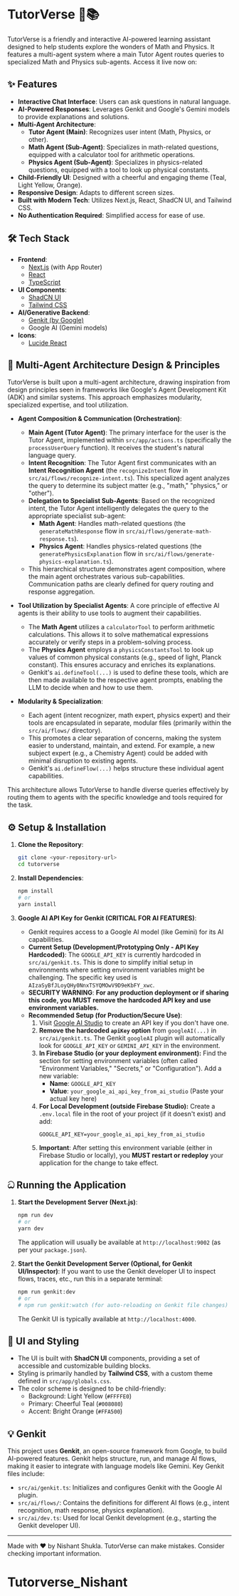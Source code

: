
# TutorVerse 🚀📚

TutorVerse is a friendly and interactive AI-powered learning assistant designed to help students explore the wonders of Math and Physics. It features a multi-agent system where a main Tutor Agent routes queries to specialized Math and Physics sub-agents.
Access it live now on: 
## ✨ Features

*   **Interactive Chat Interface**: Users can ask questions in natural language.
*   **AI-Powered Responses**: Leverages Genkit and Google's Gemini models to provide explanations and solutions.
*   **Multi-Agent Architecture**:
    *   **Tutor Agent (Main)**: Recognizes user intent (Math, Physics, or other).
    *   **Math Agent (Sub-Agent)**: Specializes in math-related questions, equipped with a calculator tool for arithmetic operations.
    *   **Physics Agent (Sub-Agent)**: Specializes in physics-related questions, equipped with a tool to look up physical constants.
*   **Child-Friendly UI**: Designed with a cheerful and engaging theme (Teal, Light Yellow, Orange).
*   **Responsive Design**: Adapts to different screen sizes.
*   **Built with Modern Tech**: Utilizes Next.js, React, ShadCN UI, and Tailwind CSS.
*   **No Authentication Required**: Simplified access for ease of use.

## 🛠️ Tech Stack

*   **Frontend**:
    *   [Next.js](https://nextjs.org/) (with App Router)
    *   [React](https://reactjs.org/)
    *   [TypeScript](https://www.typescriptlang.org/)
*   **UI Components**:
    *   [ShadCN UI](https://ui.shadcn.com/)
    *   [Tailwind CSS](https://tailwindcss.com/)
*   **AI/Generative Backend**:
    *   [Genkit (by Google)](https://firebase.google.com/docs/genkit)
    *   Google AI (Gemini models)
*   **Icons**:
    *   [Lucide React](https://lucide.dev/)

## 🧠 Multi-Agent Architecture Design & Principles

TutorVerse is built upon a multi-agent architecture, drawing inspiration from design principles seen in frameworks like Google's Agent Development Kit (ADK) and similar systems. This approach emphasizes modularity, specialized expertise, and tool utilization.

*   **Agent Composition & Communication (Orchestration)**:
    *   **Main Agent (Tutor Agent)**: The primary interface for the user is the Tutor Agent, implemented within `src/app/actions.ts` (specifically the `processUserQuery` function). It receives the student's natural language query.
    *   **Intent Recognition**: The Tutor Agent first communicates with an **Intent Recognition Agent** (the `recognizeIntent` flow in `src/ai/flows/recognize-intent.ts`). This specialized agent analyzes the query to determine its subject matter (e.g., "math," "physics," or "other").
    *   **Delegation to Specialist Sub-Agents**: Based on the recognized intent, the Tutor Agent intelligently delegates the query to the appropriate specialist sub-agent:
        *   **Math Agent**: Handles math-related questions (the `generateMathResponse` flow in `src/ai/flows/generate-math-response.ts`).
        *   **Physics Agent**: Handles physics-related questions (the `generatePhysicsExplanation` flow in `src/ai/flows/generate-physics-explanation.ts`).
    *   This hierarchical structure demonstrates agent composition, where the main agent orchestrates various sub-capabilities. Communication paths are clearly defined for query routing and response aggregation.

*   **Tool Utilization by Specialist Agents**:
    A core principle of effective AI agents is their ability to use tools to augment their capabilities.
    *   The **Math Agent** utilizes a `calculatorTool` to perform arithmetic calculations. This allows it to solve mathematical expressions accurately or verify steps in a problem-solving process.
    *   The **Physics Agent** employs a `physicsConstantsTool` to look up values of common physical constants (e.g., speed of light, Planck constant). This ensures accuracy and enriches its explanations.
    *   Genkit's `ai.defineTool(...)` is used to define these tools, which are then made available to the respective agent prompts, enabling the LLM to decide when and how to use them.

*   **Modularity & Specialization**:
    *   Each agent (intent recognizer, math expert, physics expert) and their tools are encapsulated in separate, modular files (primarily within the `src/ai/flows/` directory).
    *   This promotes a clear separation of concerns, making the system easier to understand, maintain, and extend. For example, a new subject expert (e.g., a Chemistry Agent) could be added with minimal disruption to existing agents.
    *   Genkit's `ai.defineFlow(...)` helps structure these individual agent capabilities.

This architecture allows TutorVerse to handle diverse queries effectively by routing them to agents with the specific knowledge and tools required for the task.

## ⚙️ Setup & Installation

1.  **Clone the Repository**:
    ```bash
    git clone <your-repository-url>
    cd tutorverse
    ```

2.  **Install Dependencies**:
    ```bash
    npm install
    # or
    yarn install
    ```

3.  **Google AI API Key for Genkit (CRITICAL FOR AI FEATURES)**:
    *   Genkit requires access to a Google AI model (like Gemini) for its AI capabilities.
    *   **Current Setup (Development/Prototyping Only - API Key Hardcoded)**: The `GOOGLE_API_KEY` is currently hardcoded in `src/ai/genkit.ts`. This is done to simplify initial setup in environments where setting environment variables might be challenging. The specific key used is `AIzaSyBfJLoyQHy0NnxTSYQMOwV9D9eKbFY_xwc`.
    *   **SECURITY WARNING**: **For any production deployment or if sharing this code, you MUST remove the hardcoded API key and use environment variables.**
    *   **Recommended Setup (for Production/Secure Use)**:
        1.  Visit [Google AI Studio](https://aistudio.google.com/app/apikey) to create an API key if you don't have one.
        2.  **Remove the hardcoded `apiKey` option** from `googleAI(...)` in `src/ai/genkit.ts`. The Genkit `googleAI` plugin will automatically look for `GOOGLE_API_KEY` or `GEMINI_API_KEY` in the environment.
        3.  **In Firebase Studio (or your deployment environment):** Find the section for setting environment variables (often called "Environment Variables," "Secrets," or "Configuration"). Add a new variable:
            *   **Name**: `GOOGLE_API_KEY`
            *   **Value**: `your_google_ai_api_key_from_ai_studio` (Paste your actual key here)
        4.  **For Local Development (outside Firebase Studio):** Create a `.env.local` file in the root of your project (if it doesn't exist) and add:
            ```env
            GOOGLE_API_KEY=your_google_ai_api_key_from_ai_studio
            ```
        5.  **Important**: After setting this environment variable (either in Firebase Studio or locally), you **MUST restart or redeploy** your application for the change to take effect.

## ධ Running the Application

1.  **Start the Development Server (Next.js)**:
    ```bash
    npm run dev
    # or
    yarn dev
    ```
    The application will usually be available at `http://localhost:9002` (as per your `package.json`).

2.  **Start the Genkit Development Server (Optional, for Genkit UI/Inspector)**:
    If you want to use the Genkit developer UI to inspect flows, traces, etc., run this in a separate terminal:
    ```bash
    npm run genkit:dev
    # or
    # npm run genkit:watch (for auto-reloading on Genkit file changes)
    ```
    The Genkit UI is typically available at `http://localhost:4000`.

## 🎨 UI and Styling

*   The UI is built with **ShadCN UI** components, providing a set of accessible and customizable building blocks.
*   Styling is primarily handled by **Tailwind CSS**, with a custom theme defined in `src/app/globals.css`.
*   The color scheme is designed to be child-friendly:
    *   Background: Light Yellow (`#FFFFE0`)
    *   Primary: Cheerful Teal (`#008080`)
    *   Accent: Bright Orange (`#FFA500`)

## 💡 Genkit

This project uses **Genkit**, an open-source framework from Google, to build AI-powered features. Genkit helps structure, run, and manage AI flows, making it easier to integrate with language models like Gemini. Key Genkit files include:

*   `src/ai/genkit.ts`: Initializes and configures Genkit with the Google AI plugin.
*   `src/ai/flows/`: Contains the definitions for different AI flows (e.g., intent recognition, math response, physics explanation).
*   `src/ai/dev.ts`: Used for local Genkit development (e.g., starting the Genkit developer UI).

---

Made with ❤️ by Nishant Shukla.
TutorVerse can make mistakes. Consider checking important information.
# Tutorverse_Nishant
